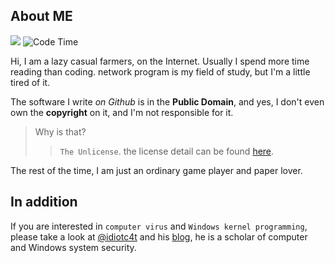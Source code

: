 
## About ME

[![](https://img.shields.io/discord/828070178897133638)](https://discord.gg/wwZyJ3Etwt)
![Code Time](https://img.shields.io/endpoint?style=social&url=https://codetime-api.datreks.com/badge/1465?logoColor=dark%26project=%26recentMS=1296000000%26showProject=false)

Hi, I am a lazy casual farmers, on the Internet. 
Usually I spend more time reading than coding.
network program is my field of study, but I'm a little tired of it.

The software I write *on Github* is in the **Public Domain**, and yes, I don't even own the **copyright** on it, and I'm not responsible for it. 

> Why is that?
> 
> > `The Unlicense`. the license detail can be found [here](https://unlicense.org/).

The rest of the time, I am just an ordinary game player and paper lover.

## In addition


If you are interested in `computer virus` and `Windows kernel programming`, please take a look at [@idiotc4t](https://github.com/idiotc4t) and his [blog](https://idiotc4t.gitbook.io/), he is a scholar of computer and Windows system security.

